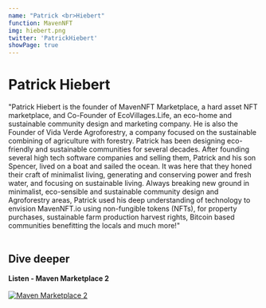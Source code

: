```yaml
---
name: "Patrick <br>Hiebert"
function: MavenNFT
img: hiebert.png
twitter: 'PatrickHiebert'
showPage: true
---
```


# Patrick Hiebert
 
"Patrick Hiebert is the founder of MavenNFT Marketplace, a hard asset NFT marketplace, and Co-Founder of EcoVillages.Life, an eco-home and sustainable community design and marketing company.  He is also the Founder of Vida Verde Agroforestry, a company focused on the sustainable combining of agriculture with forestry. Patrick has been designing eco-friendly and sustainable communities for several decades.  After founding several high tech software companies and selling them, Patrick and his son Spencer, lived on a boat and sailed the ocean.  It was here that they honed their craft of minimalist living, generating and conserving power and fresh water, and focusing on sustainable living. Always breaking new ground in minimalist, eco-sensible and sustainable community design and Agroforestry areas, Patrick used his deep understanding of technology to envision MavenNFT.io using non-fungible tokens (NFTs), for property purchases, sustainable farm production harvest rights, Bitcoin based communities benefitting the locals and much more!"
<br><br>

## Dive deeper


<div class="grid grid-cols-2 gap-5">
<div class="p-3 my-2">

**Listen - Maven Marketplace 2**  <br><br>
[![Maven Marketplace 2](/2022/content/maven.png)](https://fountain.fm/episode/8242839495/)
</div>



</div>

<br>





